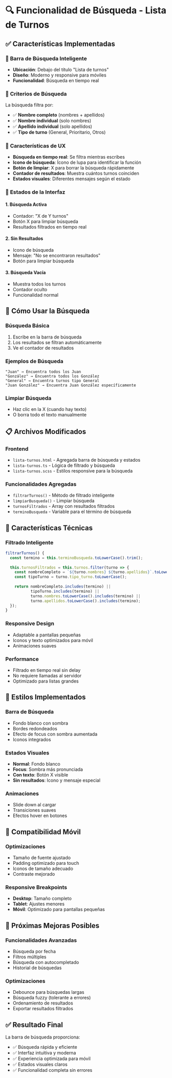# 🔍 Funcionalidad de Búsqueda - Lista de Turnos

## ✅ Características Implementadas

### 🎯 **Barra de Búsqueda Inteligente**
- **Ubicación**: Debajo del título "Lista de turnos"
- **Diseño**: Moderno y responsive para móviles
- **Funcionalidad**: Búsqueda en tiempo real

### 🔎 **Criterios de Búsqueda**
La búsqueda filtra por:
- ✅ **Nombre completo** (nombres + apellidos)
- ✅ **Nombre individual** (solo nombres)
- ✅ **Apellido individual** (solo apellidos)
- ✅ **Tipo de turno** (General, Prioritario, Otros)

### 📱 **Características de UX**
- **Búsqueda en tiempo real**: Se filtra mientras escribes
- **Icono de búsqueda**: Ícono de lupa para identificar la función
- **Botón de limpiar**: X para borrar la búsqueda rápidamente
- **Contador de resultados**: Muestra cuántos turnos coinciden
- **Estados visuales**: Diferentes mensajes según el estado

### 🎨 **Estados de la Interfaz**

#### 1. **Búsqueda Activa**
- Contador: "X de Y turnos"
- Botón X para limpiar búsqueda
- Resultados filtrados en tiempo real

#### 2. **Sin Resultados**
- Icono de búsqueda
- Mensaje: "No se encontraron resultados"
- Botón para limpiar búsqueda

#### 3. **Búsqueda Vacía**
- Muestra todos los turnos
- Contador oculto
- Funcionalidad normal

## 🚀 **Cómo Usar la Búsqueda**

### **Búsqueda Básica**
1. Escribe en la barra de búsqueda
2. Los resultados se filtran automáticamente
3. Ve el contador de resultados

### **Ejemplos de Búsqueda**
```
"Juan" → Encuentra todos los Juan
"González" → Encuentra todos los González
"General" → Encuentra turnos tipo General
"Juan González" → Encuentra Juan González específicamente
```

### **Limpiar Búsqueda**
- Haz clic en la X (cuando hay texto)
- O borra todo el texto manualmente

## 📋 **Archivos Modificados**

### **Frontend**
- `lista-turnos.html` - Agregada barra de búsqueda y estados
- `lista-turnos.ts` - Lógica de filtrado y búsqueda
- `lista-turnos.scss` - Estilos responsive para la búsqueda

### **Funcionalidades Agregadas**
- `filtrarTurnos()` - Método de filtrado inteligente
- `limpiarBusqueda()` - Limpiar búsqueda
- `turnosFiltrados` - Array con resultados filtrados
- `terminoBusqueda` - Variable para el término de búsqueda

## 🎯 **Características Técnicas**

### **Filtrado Inteligente**
```typescript
filtrarTurnos() {
  const termino = this.terminoBusqueda.toLowerCase().trim();
  
  this.turnosFiltrados = this.turnos.filter(turno => {
    const nombreCompleto = `${turno.nombres} ${turno.apellidos}`.toLowerCase();
    const tipoTurno = turno.tipo_turno.toLowerCase();
    
    return nombreCompleto.includes(termino) || 
           tipoTurno.includes(termino) ||
           turno.nombres.toLowerCase().includes(termino) ||
           turno.apellidos.toLowerCase().includes(termino);
  });
}
```

### **Responsive Design**
- Adaptable a pantallas pequeñas
- Iconos y texto optimizados para móvil
- Animaciones suaves

### **Performance**
- Filtrado en tiempo real sin delay
- No requiere llamadas al servidor
- Optimizado para listas grandes

## 🎨 **Estilos Implementados**

### **Barra de Búsqueda**
- Fondo blanco con sombra
- Bordes redondeados
- Efecto de focus con sombra aumentada
- Iconos integrados

### **Estados Visuales**
- **Normal**: Fondo blanco
- **Focus**: Sombra más pronunciada
- **Con texto**: Botón X visible
- **Sin resultados**: Icono y mensaje especial

### **Animaciones**
- Slide down al cargar
- Transiciones suaves
- Efectos hover en botones

## 📱 **Compatibilidad Móvil**

### **Optimizaciones**
- Tamaño de fuente ajustado
- Padding optimizado para touch
- Iconos de tamaño adecuado
- Contraste mejorado

### **Responsive Breakpoints**
- **Desktop**: Tamaño completo
- **Tablet**: Ajustes menores
- **Móvil**: Optimizado para pantallas pequeñas

## 🔧 **Próximas Mejoras Posibles**

### **Funcionalidades Avanzadas**
- Búsqueda por fecha
- Filtros múltiples
- Búsqueda con autocompletado
- Historial de búsquedas

### **Optimizaciones**
- Debounce para búsquedas largas
- Búsqueda fuzzy (tolerante a errores)
- Ordenamiento de resultados
- Exportar resultados filtrados

## ✅ **Resultado Final**

La barra de búsqueda proporciona:
- ✅ Búsqueda rápida y eficiente
- ✅ Interfaz intuitiva y moderna
- ✅ Experiencia optimizada para móvil
- ✅ Estados visuales claros
- ✅ Funcionalidad completa sin errores 